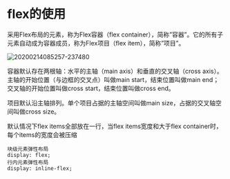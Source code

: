 # flex的使用

采用Flex布局的元素，称为Flex容器（flex container），简称”容器”。它的所有子元素自动成为容器成员，称为Flex项目（flex item），简称”项目”。

![20200214085257-237480](https://alanlee-image-bed.oss-cn-shenzhen.aliyuncs.com/note_images/20200214085345-14998.png)

容器默认存在两根轴：水平的主轴（main axis）和垂直的交叉轴（cross axis）。主轴的开始位置（与边框的交叉点）叫做main start，结束位置叫做main end；交叉轴的开始位置叫做cross start，结束位置叫做cross end。

项目默认沿主轴排列。单个项目占据的主轴空间叫做main size，占据的交叉轴空间叫做cross size。

默认情况下flex items全部放在一行，当flex items宽度和大于flex container时，每个items的宽度会被压缩



```
块级元素弹性布局
display: flex;
行内元素弹性布局
display: inline-flex;
```


